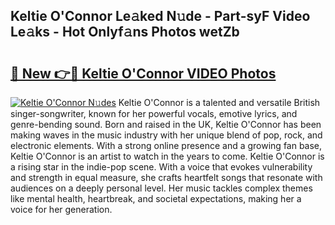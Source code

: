 ## Keltie O'Connor Le𝚊ked N𝚞de - Part-syF Video Le𝚊ks - Hot Onlyf𝚊ns Photos wetZb

# <h2><a href="http://ac26007.deff.icu/?id=Keltie+O%27Connor">🔗 New 👉🔴 Keltie O'Connor VIDEO Photos</a></h2>

[![Keltie O'Connor N𝚞des](https://i.imgur.com/rIISA9y.gif)](http://ac26007.deff.icu/?id=Keltie+O%27Connor)
Keltie O'Connor is a talented and versatile British singer-songwriter, known for her powerful vocals, emotive lyrics, and genre-bending sound. Born and raised in the UK, Keltie O'Connor has been making waves in the music industry with her unique blend of pop, rock, and electronic elements. With a strong online presence and a growing fan base, Keltie O'Connor is an artist to watch in the years to come. Keltie O'Connor is a rising star in the indie-pop scene. With a voice that evokes vulnerability and strength in equal measure, she crafts heartfelt songs that resonate with audiences on a deeply personal level. Her music tackles complex themes like mental health, heartbreak, and societal expectations, making her a voice for her generation.
